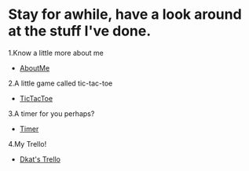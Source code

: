 # Stay for awhile, have a look around at the stuff I've done.

1.Know a little more about me
* [AboutMe](http://dkat90.github.io./)

2.A little game called tic-tac-toe
* [TicTacToe](http://dkat90.github.io/tic-tac-toe/)

3.A timer for you perhaps?
* [Timer](http://dkat90.github.io/timer/)

4.My Trello!
* [Dkat's Trello](https://trello.com/b/AomEKovj)
